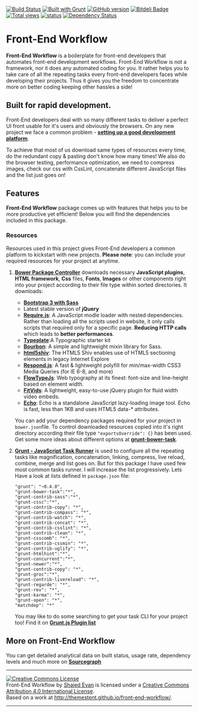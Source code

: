 [![Build Status](https://travis-ci.org/themestent/front-end-workflow.png?branch=master)](https://travis-ci.org/themestent/front-end-workflow) [![Built with Grunt](https://cdn.gruntjs.com/builtwith.png)](http://gruntjs.com/)  [![GitHub version](https://badge.fury.io/gh/themestent%2Ffront-end-workflow.png)](http://badge.fury.io/gh/themestent%2Ffront-end-workflow) [![Bitdeli Badge](https://d2weczhvl823v0.cloudfront.net/themestent/front-end-workflow/trend.png)](https://bitdeli.com/free "Bitdeli Badge") [![Total views](https://sourcegraph.com/api/repos/github.com/themestent/front-end-workflow/counters/views.png)](https://sourcegraph.com/github.com/themestent/front-end-workflow) [![status](https://sourcegraph.com/api/repos/github.com/themestent/front-end-workflow/badges/status.png)](https://sourcegraph.com/github.com/themestent/front-end-workflow) [![Dependency Status](https://gemnasium.com/themestent/front-end-workflow.png)](https://gemnasium.com/themestent/front-end-workflow)

# Front-End Workflow
**Front-End Workflow** is a boilerplate for front-end developers that automates front-end development workflows. Front-End Workflow is not a framework, nor it does any automated coding for you. It rather helps you to take care of all the repeating tasks every front-end developers faces while developing their projects. Thus it gives you the freedom to concentrate more on better coding keeping other hassles a side!

## Built for rapid development.
Front-End developers deal with so many different tasks to deliver a perfect UI front usable for it's users and obviously the browsers. On any new project we face a common problem - [**setting up a good development platform**](https://speakerdeck.com/addyosmani/automating-front-end-workflow).

To achieve that most of us download same types of resources every time, do the redundant copy & pasting don't know how many times! We also do the browser testing, performance optimization, we need to compress images, check our css with CssLint, concatenate different JavaScript files and the list just goes on!

## Features ##
**Front-End Workflow** package comes up with features that helps you to be more productive yet efficient! Below you will find the dependencies included in this package.

### Resources
Resources used in this project gives Front-End developers a common platform to kickstart with new projects. **Please note**: you can include your required resources for your project at anytime.

1. [**Bower Package Controller**](http://bower.io/ "Bower Package Manager for the Web") downloads necessary **JavaScript plugins**, **HTML framework**, **Css** files, **Fonts**, **Images** or other components right into your project according to their file type within sorted directories. It downloads:
	* **[Bootstrap 3 with Sass](https://github.com/twbs/bootstrap-sass "Bootstrap-Sass")**
	* Latest stable version of **jQuery**
	* **[Require.js](http://requirejs.org/ "Modular Script Loader")**: A JavaScript modle loader with nested dependencies. Rather than loading all the scripts used in website, it only calls scripts that required only for a specific page. **Reducing HTTP calls** which leads to **better performances**.
	* **[Typeplate](http://typeplate.com/ "Typographic starter kit")**:A Typographic starter kit
	* **[Bourbon](http://bourbon.io/ "A simple and lightweight mixin library for Sass.")**: A simple and lightweight mixin library for Sass.
	* **[html5shiv](https://github.com/aFarkas/html5shiv "The HTML5 Shiv enables use of HTML5 sectioning elements in legacy Internet Explore")**: The HTML5 Shiv enables use of HTML5 sectioning elements in legacy Internet Explore
	* **[Respond.js](https://github.com/scottjehl/Respond "Polyfill for media queries")**: A fast & lightweight polyfill for min/max-width CSS3 Media Queries (for IE 6-8, and more)
	* **[FlowTypeJs](http://simplefocus.com/flowtype/ "font-size and line-height based on element width")**: Web typography at its finest: font-size and line-height based on element width.
	* **[FitVids](http://fitvidsjs.com/ "jQuery plugin for fluid width video embeds.")**: A lightweight, easy-to-use jQuery plugin for fluid width video embeds.
	* **[Echo](https://github.com/toddmotto/echo "Lazy-loading images with data-* attributes")**: Echo is a standalone JavaScript lazy-loading image tool. Echo is fast, less than 1KB and uses HTML5 data-* attributes.

	You can add your dependency packages required for your project in `bower.json`file. To control downloaded resources copied into it's right directory according their	 file type `"exportsOverride": {}` has been used. Get some more ideas about different options at **[grunt-bower-task](https://github.com/yatskevich/grunt-bower-task)**.

2. [**Grunt - JavaScript Task Runner**](http://gruntjs.com/) is used to configure all the repeating tasks like magnification, concatenation, linking, compress, live reload, combine, merge and list goes on. But for this package I have used few most common tasks runner. I will increase the list progressively. Lets Have a look at lists defined in `package.json` file:

	```
	"grunt": "~0.4.0",
    "grunt-bower-task":"*",
    "grunt-contrib-sass":"*",
    "grunt-cssc":"*",
    "grunt-contrib-copy": "*",
    "grunt-contrib-compass": "*",
    "grunt-contrib-watch": "*",
    "grunt-contrib-concat": "*",
    "grunt-contrib-csslint": "*",
    "grunt-contrib-clean": "*",
    "grunt-csscomb": "*",
    "grunt-contrib-cssmin": "*",
    "grunt-contrib-uglify": "*",
    "grunt-htmlhint":"*",
    "grunt-concurrent":"*",
    "grunt-newer":"*",
    "grunt-contrib-copy": "*",
    "grunt-groc":"*",
    "grunt-contrib-livereload": "*",
    "grunt-regarde": "*",
    "grunt-rev": "*",
    "grunt-karma": "*",
    "grunt-open": "*",
    "matchdep": "*"
	```
	You may like to do some searching to get your task CLI for your project too! Find it on [**Grunt.js Plugin list**](http://gruntjs.com/plugins)

## More on Front-End Workflow
You can get detailed analytical data on built status, usage rate, dependency levels and much more on **[Sourcegraph](https://sourcegraph.com/github.com/themestent/front-end-workflow)**


----

<a rel="license" href="http://creativecommons.org/licenses/by/4.0/"><img alt="Creative Commons License" style="border-width:0" src="http://i.creativecommons.org/l/by/4.0/88x31.png" /></a><br /><span xmlns:dct="http://purl.org/dc/terms/" property="dct:title">Front-End Workflow</span> by <a xmlns:cc="http://creativecommons.org/ns#" href="http://about.me/evanshajed" property="cc:attributionName" rel="cc:attributionURL">Shajed Evan</a> is licensed under a <a rel="license" href="http://creativecommons.org/licenses/by/4.0/">Creative Commons Attribution 4.0 International License</a>.<br />Based on a work at <a xmlns:dct="http://purl.org/dc/terms/" href="http://themestent.github.io/front-end-workflow/" rel="dct:source">http://themestent.github.io/front-end-workflow/</a>.
***
<script type="text/javascript">
var script = document.createElement("script");
script.innerHTML = "var _gaq = _gaq || [];_gaq.push(['_setAccount', 'UA-43486757-2']);_gaq.push(['_trackPageview']);(function() {var ga = document.createElement('script'); ga.type = 'text/javascript'; ga.async = true;ga.src = ('https:' == document.location.protocol ? 'https://' : 'http://') + 'stats.g.doubleclick.net/dc.js';var s = document.getElementsByTagName('script')[0]; s.parentNode.insertBefore(ga, s);})();";
document.head.appendChild(script);
  </script>




